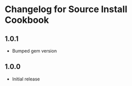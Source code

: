 # Changelog for Source Install Cookbook

## 1.0.1

* Bumped gem version

## 1.0.0

* Initial release

